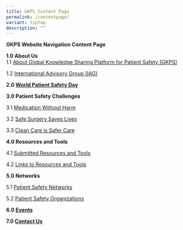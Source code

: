 ```yaml
---
title: GKPS Content Page
permalink: /contentpage/
variant: tiptap
description: ""
---
```

<p><strong>GKPS Website Navigation Content Page</strong>
</p>
<p><strong>1.0 About Us</strong>
<br>1.1 <a href="https://www.gkps.net/aboutgkps/" rel="noopener noreferrer nofollow" target="_blank">About Global Knowledge Sharing Platform for Patient Safety (GKPS)</a>
</p>
<p>1.2 <a href="https://www.gkps.net/iag/" rel="noopener noreferrer nofollow" target="_blank">International Advisory Group (IAG)</a>
</p>
<p><strong>2.0 <a href="https://www.gkps.net/bestpracticesthemeswpsd/" rel="noopener noreferrer nofollow" target="_blank">World Patient Safety Day </a></strong>
</p>
<p><strong>3.0 Patient Safety Challenges</strong>
</p>
<p>3.1 <a href="https://www.gkps.net/medicationwithoutharm/" rel="noopener noreferrer nofollow" target="_blank">Medication Without Harm </a>
</p>
<p>3.2 <a href="https://www.gkps.net/safesurgerysaveslives/" rel="noopener noreferrer nofollow" target="_blank">Safe Surgery Saves Lives</a>
</p>
<p>3.3 <a href="https://www.gkps.net/cleancareissafercare/" rel="noopener noreferrer nofollow" target="_blank">Clean Care is Safer Care</a>
</p>
<p><strong>4.0 Resources and Tools</strong>
</p>
<p>4.1 <a href="https://www.gkps.net/submittedresourcesandtools/" rel="noopener noreferrer nofollow" target="_blank">Submitted Resources and Tools</a>
</p>
<p>4.2 <a href="https://www.gkps.net/linkstoresourcesandtools/" rel="noopener noreferrer nofollow" target="_blank">Links to Resources and Tools</a>
</p>
<p><strong>5.0 Networks</strong>
</p>
<p>5.1 <a href="https://www.gkps.net/overviewnetworks/" rel="noopener noreferrer nofollow" target="_blank">Patient Safety Networks</a>
</p>
<p>5.2 <a href="https://www.gkps.net/networks/organizations/" rel="noopener noreferrer nofollow" target="_blank">Patient Safety Organizations</a>
</p>
<p><strong>6.0 <a href="https://www.gkps.net/events/" rel="noopener noreferrer nofollow" target="_blank">Events</a></strong>
</p>
<p><strong>7.0 <a href="https://www.gkps.net/contactus/" rel="noopener noreferrer nofollow" target="_blank">Contact Us</a></strong>
</p>